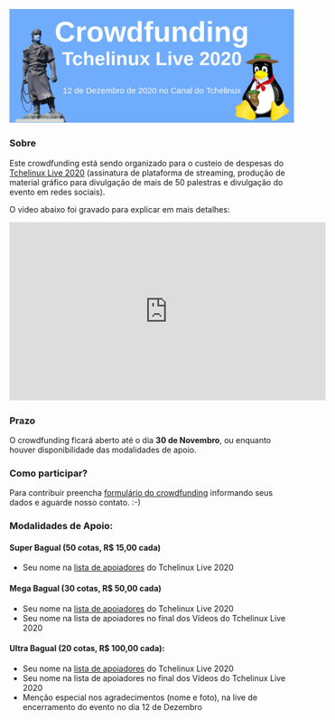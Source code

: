 [![Crowdfunding Tchelinux Live 2020](images/banner.jpg)](#)

### Sobre

Este crowdfunding está sendo organizado para o custeio de despesas do [Tchelinux Live 2020](https://live.tchelinux.org/) (assinatura de plataforma de streaming, produção de material gráfico para divulgação de mais de 50 palestras e divulgação do evento em redes sociais).

O video abaixo foi gravado para explicar em mais detalhes:

<center>
<iframe width="560" height="315" src="https://www.youtube.com/embed/CBgI2ekmoV0" frameborder="0" allow="accelerometer; autoplay; clipboard-write; encrypted-media; gyroscope; picture-in-picture" allowfullscreen></iframe>
</center>

### Prazo

O crowdfunding ficará aberto até o dia **30 de Novembro**, ou enquanto houver disponibilidade das modalidades de apoio.

### Como participar?

Para contribuir preencha [formulário do crowdfunding](https://forms.gle/q2gMSCK33s7T5eT66) informando seus dados e aguarde nosso contato.  :-)

### Modalidades de Apoio:

#### Super Bagual (50 cotas, R$ 15,00 cada)

- Seu nome na [lista de apoiadores](https://wiki.tchelinux.org/#!crowdfunding/contribuidores.md) do Tchelinux Live 2020

#### Mega Bagual (30 cotas, R$ 50,00 cada)

- Seu nome na [lista de apoiadores](https://wiki.tchelinux.org/#!crowdfunding/contribuidores.md) do Tchelinux Live 2020
- Seu nome na lista de apoiadores no final dos Vídeos do Tchelinux Live 2020

#### Ultra Bagual (20 cotas, R$ 100,00 cada):

- Seu nome na [lista de apoiadores](https://wiki.tchelinux.org/#!crowdfunding/contribuidores.md) do Tchelinux Live 2020
- Seu nome na lista de apoiadores no final dos Vídeos do Tchelinux Live 2020
- Menção especial nos agradecimentos (nome e foto), na live de encerramento do evento no dia 12 de Dezembro

